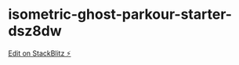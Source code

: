 # isometric-ghost-parkour-starter-dsz8dw

[Edit on StackBlitz ⚡️](https://stackblitz.com/edit/isometric-ghost-parkour-starter-dsz8dw)
